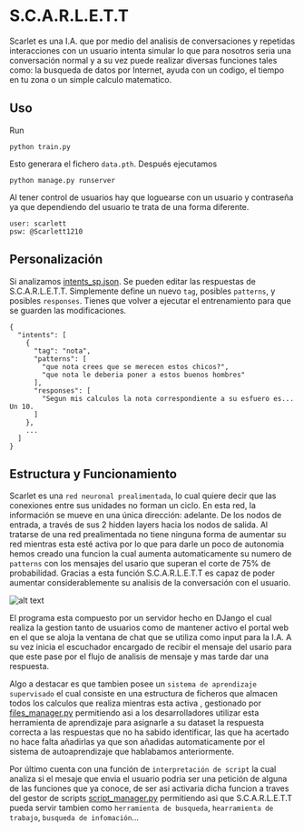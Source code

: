 # S.C.A.R.L.E.T.T
Scarlet es una I.A. que por medio del analisis de conversaciones y repetidas interacciones con un usuario intenta simular lo
que para nosotros seria una conversación normal y a su vez puede realizar diversas funciones tales como: la busqueda de datos 
por Internet, ayuda con un codigo, el tiempo en tu zona o un simple calculo matematico.

## Uso
Run
```console
python train.py
```
Esto generara el fichero `data.pth`. Después ejecutamos
```console
python manage.py runserver
```
Al tener control de usuarios hay que loguearse con un usuario y contraseña ya que dependiendo del usuario te trata de una forma diferente.
```console
user: scarlett
psw: @Scarlett1210
```
## Personalización
Si analizamos [intents_sp.json](intents_sp.json). Se pueden editar las respuestas de S.C.A.R.L.E.T.T. Simplemente define un nuevo `tag`, posibles `patterns`, y posibles `responses`. Tienes que volver a ejecutar el entrenamiento para que se guarden las modificaciones.
```console
{
  "intents": [
    {
      "tag": "nota",
      "patterns": [
        "que nota crees que se merecen estos chicos?",
        "que nota le deberia poner a estos buenos hombres"
      ],
      "responses": [
        "Segun mis calculos la nota correspondiente a su esfuero es... Un 10.
      ]
    },
    ...
  ]
}
```

## Estructura y Funcionamiento
Scarlet es una `red neuronal prealimentada`, lo cual quiere decir que las conexiones entre sus unidades no forman un ciclo. En esta red, la información se mueve en una única dirección: adelante. De los nodos de entrada, a través de sus 2 hidden layers hacia los nodos de salida. Al tratarse de una red prealimentada no tiene ninguna forma de aumentar su red mientras esta esté activa por lo que para darle un poco de autonomia hemos creado una funcion la cual aumenta automaticamente su numero de `patterns` con los mensajes del usario que superan el corte de 75% de probabilidad. Gracias a esta función S.C.A.R.L.E.T.T es capaz de poder aumentar considerablemente su analisis de la conversación con el usuario.

![alt text](https://github.com/Yostita/SCARLET/blob/main/Red%20Neuronal.png)

El programa esta compuesto por un servidor hecho en DJango el cual realiza la gestion tanto de usuarios como de mantener activo el portal web en el que se aloja la ventana de chat que se utiliza como input para la I.A. A su vez inicia el escuchador encargado de recibir el mensaje del usario para que este pase por el flujo de analisis de mensaje y mas tarde dar una respuesta.

Algo a destacar es que tambien posee un `sistema de aprendizaje supervisado` el cual consiste en una estructura de ficheros que almacen todos los calculos que realiza mientras esta activa , gestionado por [files_manager.py](files_manager.py) permitiendo asi a los desarrolladores utilizar esta herramienta de aprendizaje para asignarle a su dataset la respuesta correcta a las respuestas que no ha sabido identificar, las que ha acertado no hace falta añadirlas ya que son añadidas automaticamente por el sistema de autoaprendizaje que hablabamos anteriormente.

Por último cuenta con una función de `interpretación de script` la cual analiza si el mesaje que envia el usuario podria ser una petición de alguna de las funciones que ya conoce, de ser asi activaria dicha funcion a traves del gestor de scripts [script_manager.py](script_manager.py) permitiendo asi que S.C.A.R.L.E.T.T pueda servir tambien como `herramienta de busqueda`, `hearramienta de trabajo`, `busqueda de infomación`...
